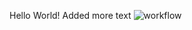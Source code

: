 Hello World!
Added more text
![workflow](https://github.com/<UserName>/<RepositoryName>/actions/workflows/main.yml/badge.svg)